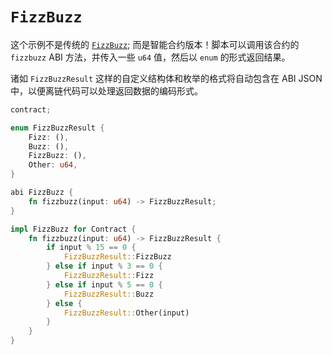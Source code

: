 # `FizzBuzz`

这个示例不是传统的 [`FizzBuzz`](https://en.wikipedia.org/wiki/Fizz_buzz#Programming); 而是智能合约版本！脚本可以调用该合约的 `fizzbuzz` ABI 方法，并传入一些 `u64` 值，然后以 `enum` 的形式返回结果。

诸如 `FizzBuzzResult` 这样的自定义结构体和枚举的格式将自动包含在 ABI JSON 中，以便离链代码可以处理返回数据的编码形式。

```rust
contract;

enum FizzBuzzResult {
    Fizz: (),
    Buzz: (),
    FizzBuzz: (),
    Other: u64,
}

abi FizzBuzz {
    fn fizzbuzz(input: u64) -> FizzBuzzResult;
}

impl FizzBuzz for Contract {
    fn fizzbuzz(input: u64) -> FizzBuzzResult {
        if input % 15 == 0 {
            FizzBuzzResult::FizzBuzz
        } else if input % 3 == 0 {
            FizzBuzzResult::Fizz
        } else if input % 5 == 0 {
            FizzBuzzResult::Buzz
        } else {
            FizzBuzzResult::Other(input)
        }
    }
}
```